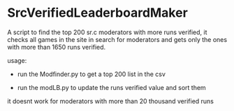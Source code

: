 # SrcVerifiedLeaderboardMaker

A script to find the top 200 sr.c moderators with more runs verified, it checks all games in the site in search for moderators and gets only the ones with more than 1650 runs verified.

usage:

- run the Modfinder.py to get a top 200 list in the csv

- run the modLB.py to update the runs verified value and sort them

it doesnt work for moderators with more than 20 thousand verified runs
